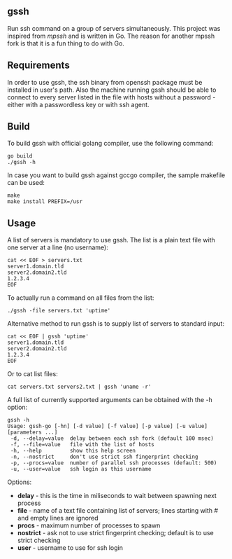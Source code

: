 gssh
----

Run ssh command on a group of servers simultaneously.
This project was inspired from *mpssh* and is written in Go. The reason for another mpssh fork is that it is a fun thing to do with Go.


Requirements
------------

In order to use gssh, the ssh binary from openssh package must be installed in user's path.
Also the machine running gssh should be able to connect to every server listed in the file with hosts without a password - either with a passwordless key or with ssh agent. 

Build
-----

To build gssh with official golang compiler, use the following command:

	go build
	./gssh -h

In case you want to build gssh against gccgo compiler, the sample makefile can be used:

	make
	make install PREFIX=/usr

Usage
-----

A list of servers is mandatory to use gssh. The list is a plain text file with one server at a line (no username):

	cat << EOF > servers.txt
	server1.domain.tld
	server2.domain2.tld
	1.2.3.4
	EOF


To actually run a command on all files from the list:

	./gssh -file servers.txt 'uptime'


Alternative method to run gssh is to supply list of servers to standard input:

	cat << EOF | gssh 'uptime'
	server1.domain.tld
	server2.domain2.tld
	1.2.3.4
	EOF
	

Or to cat list files:

	cat servers.txt servers2.txt | gssh 'uname -r'


A full list of currently supported arguments can be obtained with the -h option:

	gssh -h
	Usage: gssh-go [-hn] [-d value] [-f value] [-p value] [-u value] [parameters ...]
	 -d, --delay=value  delay between each ssh fork (default 100 msec)
	 -f, --file=value   file with the list of hosts
	 -h, --help         show this help screen
	 -n, --nostrict     don't use strict ssh fingerprint checking
	 -p, --procs=value  number of parallel ssh processes (default: 500)
	 -u, --user=value   ssh login as this username

Options:

  * **delay** - this is the time in miliseconds to wait between spawning next process
  * **file** - name of a text file containing list of servers; lines starting with # and empty lines are ignored
  * **procs** - maximum number of processes to spawn
  * **nostrict** - ask not to use strict fingerprint checking; default is to use strict checking
  * **user** - username to use for ssh login
